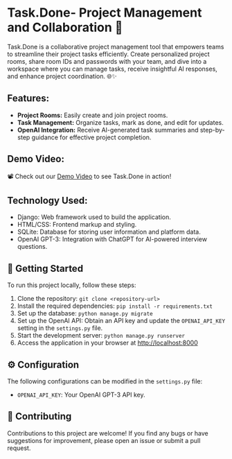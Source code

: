 # Task.Done- Project Management and Collaboration 🚀

Task.Done is a collaborative project management tool that empowers teams to streamline their project tasks efficiently. Create personalized project rooms, share room IDs and passwords with your team, and dive into a workspace where you can manage tasks, receive insightful AI responses, and enhance project coordination. 🌐✨

## Features:
- **Project Rooms:** Easily create and join project rooms.
- **Task Management:** Organize tasks, mark as done, and edit for updates.
- **OpenAI Integration:** Receive AI-generated task summaries and step-by-step guidance for effective project completion.

## Demo Video:
📽️ Check out our [Demo Video](<insert_demo_video_link_here>) to see Task.Done in action!

## Technology Used:
- Django: Web framework used to build the application.
- HTML/CSS: Frontend markup and styling.
- SQLite: Database for storing user information and platform data.
- OpenAI GPT-3: Integration with ChatGPT for AI-powered interview questions.

   
## 🚀 Getting Started

To run this project locally, follow these steps:

1. Clone the repository: `git clone <repository-url>`
2. Install the required dependencies: `pip install -r requirements.txt`
3. Set up the database: `python manage.py migrate`
4. Set up the OpenAI API: Obtain an API key and update the `OPENAI_API_KEY` setting in the `settings.py` file.
5. Start the development server: `python manage.py runserver`
6. Access the application in your browser at [http://localhost:8000](http://localhost:8000)

## ⚙️ Configuration

The following configurations can be modified in the `settings.py` file:

- `OPENAI_API_KEY`: Your OpenAI GPT-3 API key.

## 🤝 Contributing

Contributions to this project are welcome! If you find any bugs or have suggestions for improvement, please open an issue or submit a pull request.
